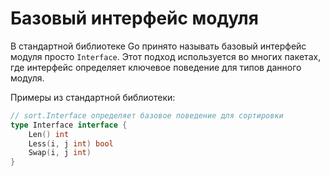 # Базовый интерфейс модуля

В стандартной библиотеке Go принято называть базовый интерфейс модуля просто `Interface`. Этот подход используется во многих пакетах, где интерфейс определяет ключевое поведение для типов данного модуля.

Примеры из стандартной библиотеки:
```go
// sort.Interface определяет базовое поведение для сортировки
type Interface interface {
    Len() int
    Less(i, j int) bool
    Swap(i, j int)
}
```
